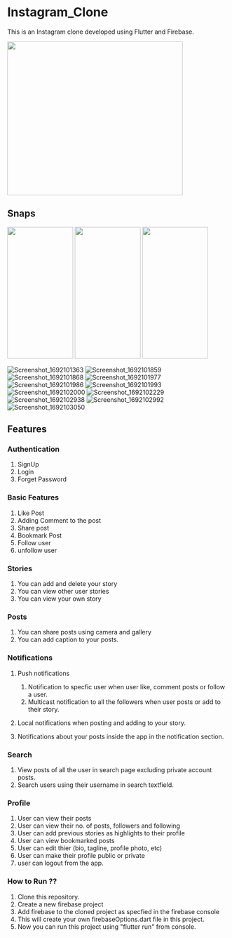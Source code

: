 # Instagram_Clone
This is an Instagram clone developed using Flutter and Firebase.

<image src="https://github.com/Priyanshu078/instagram_clone/assets/66347715/a72924d9-896f-46f2-a08b-7b5078093639"  width="400" height="350" >

## Snaps

<image src="https://github.com/Priyanshu078/instagram_clone/assets/66347715/2dedcd74-1f09-4422-9822-8b820215c0d6"  width="150" height="300" >
<image src="https://github.com/Priyanshu078/instagram_clone/assets/66347715/28982a64-ed0b-49c8-b407-f92ad315e301"  width="150" height="300" >
<image src="https://github.com/Priyanshu078/instagram_clone/assets/66347715/7d3c083b-473c-4437-aa2b-2e72c2bad49b"  width="150" height="300" >

![Screenshot_1692101363](https://github.com/Priyanshu078/instagram_clone/assets/66347715/a3f62d3c-8ce3-458c-9bca-95474ab8bc87)
![Screenshot_1692101859](https://github.com/Priyanshu078/instagram_clone/assets/66347715/a6a1dc7e-2dad-438e-8a5b-e12387d01241)
![Screenshot_1692101868](https://github.com/Priyanshu078/instagram_clone/assets/66347715/a183479b-8017-4e4a-b3e4-eb5476e73c51)
![Screenshot_1692101977](https://github.com/Priyanshu078/instagram_clone/assets/66347715/4a51e7bb-711b-4bbd-ba00-40072e13e2a6)
![Screenshot_1692101986](https://github.com/Priyanshu078/instagram_clone/assets/66347715/c4594000-9630-4ab3-84d9-61e5205dc521)
![Screenshot_1692101993](https://github.com/Priyanshu078/instagram_clone/assets/66347715/98d7154a-4911-4652-be1f-e16c37548e11)
![Screenshot_1692102000](https://github.com/Priyanshu078/instagram_clone/assets/66347715/1c70dbc3-36f1-4f49-8341-200f338e6099)
![Screenshot_1692102229](https://github.com/Priyanshu078/instagram_clone/assets/66347715/6eb3aa3d-1bc4-4a2d-8fd6-89c42c640e63)
![Screenshot_1692102938](https://github.com/Priyanshu078/instagram_clone/assets/66347715/fb545274-8096-4414-bb0c-186cff67109c)
![Screenshot_1692102992](https://github.com/Priyanshu078/instagram_clone/assets/66347715/498af918-6430-4dd3-a025-c799f91c36a6)
![Screenshot_1692103050](https://github.com/Priyanshu078/instagram_clone/assets/66347715/287e2fdb-a311-472d-a1fb-270a70702e9f)



## Features
### Authentication

1. SignUp 
2. Login
3. Forget Password

### Basic Features 

1. Like Post
2. Adding Comment to the post
3. Share post
4. Bookmark Post
5. Follow user
6. unfollow user
### Stories

1. You can add and delete your story
2. You can view other user stories
3. You can view your own story

### Posts

1. You can share posts using camera and gallery
2. You can add caption to your posts.

### Notifications

1. Push notifications

    1. Notification to specfic user when user like, comment posts or follow a user.
    2. Multicast notification to all the followers when user posts or add to their story.

2. Local notifications when posting and adding to your story.
3. Notifications about your posts inside the app in the notification section.

### Search

1. View posts of all the user in search page excluding private account posts.
2. Search users using their username in search textfield.

### Profile 

1. User can view their posts 
2. User can view their no. of posts, followers and following
3. User can add previous stories as highlights to their profile
4. User can view bookmarked posts
5. User can edit thier (bio, tagline, profile photo, etc)
6. User can make their profile public or private
7. user can logout from the app.

### How to Run ?? 

1. Clone this repository.
2. Create a new firebase project 
3. Add firebase to the cloned project as specfied in the firebase console
4. This will create your own firebaseOptions.dart file in this project.
5. Now you can run this project using "flutter run" from console.


